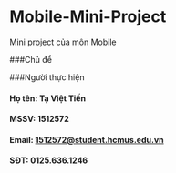 # Mobile-Mini-Project
Mini project của môn Mobile

###Chủ đề

###Người thực hiện
#### Họ tên: Tạ Việt Tiến
#### MSSV: 1512572
#### Email: 1512572@student.hcmus.edu.vn
#### SĐT: 0125.636.1246


